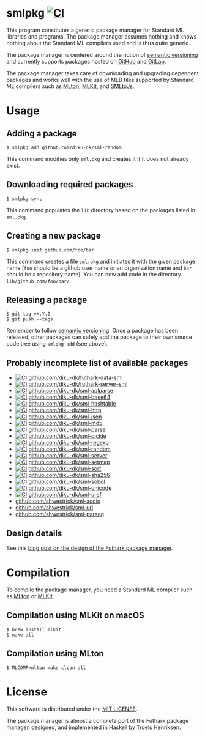 # smlpkg [![CI](https://github.com/diku-dk/smlpkg/workflows/CI/badge.svg)](https://github.com/diku-dk/smlpkg/actions)

This program constitutes a generic package manager for Standard ML
libraries and programs. The package manager assumes nothing and knows
nothing about the Standard ML compilers used and is thus quite
generic.

The package manager is centered around the notion of [semantic versioning](https://semver.org/) and currently supports packages
hosted on [GitHub](https://github.com/) and
[GitLab](https://about.gitlab.com/).

The package manager takes care of downloading and upgrading dependent
packages and works well with the use of MLB files supported by
Standard ML compilers such as [MLton](http://mlton.org/),
[MLKit](http://elsman.com/mlkit/), and
[SMLtoJs](http://www.smlserver.org/smltojs/).

# Usage

## Adding a package

```
$ smlpkg add github.com/diku-dk/sml-random
```

This command modifies only `sml.pkg` and creates it if it does not already exist.

## Downloading required packages

```
$ smlpkg sync
```

This command populates the `lib` directory based on the packages listed in `sml.pkg`.

## Creating a new package

```
$ smlpkg init github.com/foo/bar
```

This command creates a file `sml.pkg` and initiates it with the given
package name (`foo` should be a github user name or an organisation
name and `bar` should be a repository name). You can now add code in the
directory `lib/github.com/foo/bar/`.

## Releasing a package

```
$ git tag vX.Y.Z
$ git push --tags
```

Remember to follow [semantic versioning](https://semver.org). Once a
package has been released, other packages can safely add the package
to their own source code tree using `smlpkg add` (see above).

## Probably incomplete list of available packages

* [![CI](https://github.com/diku-dk/futhark-data-sml/workflows/CI/badge.svg)](https://github.com/diku-dk/futhark-data-sml/actions) [github.com/diku-dk/futhark-data-sml](https://github.com/diku-dk/futhark-data-sml)
* [![CI](https://github.com/diku-dk/futhark-server-sml/workflows/CI/badge.svg)](https://github.com/diku-dk/futhark-server-sml/actions) [github.com/diku-dk/futhark-server-sml](https://github.com/diku-dk/futhark-server-sml)
* [![CI](https://github.com/diku-dk/sml-aplparse/workflows/CI/badge.svg)](https://github.com/diku-dk/sml-aplparse/actions)
  [github.com/diku-dk/sml-aplparse](https://github.com/diku-dk/sml-aplparse)
* [![CI](https://github.com/diku-dk/sml-base64/workflows/CI/badge.svg)](https://github.com/diku-dk/sml-base64/actions)
  [github.com/diku-dk/sml-base64](https://github.com/diku-dk/sml-base64)
* [![CI](https://github.com/diku-dk/sml-hashtable/workflows/CI/badge.svg)](https://github.com/diku-dk/sml-hashtable/actions)
  [github.com/diku-dk/sml-hashtable](https://github.com/diku-dk/sml-hashtable)
* [![CI](https://github.com/diku-dk/sml-http/workflows/CI/badge.svg)](https://github.com/diku-dk/sml-http/actions)
  [github.com/diku-dk/sml-http](https://github.com/diku-dk/sml-http)
* [![CI](https://github.com/diku-dk/sml-json/workflows/CI/badge.svg)](https://github.com/diku-dk/sml-json/actions)
  [github.com/diku-dk/sml-json](https://github.com/diku-dk/sml-json)
* [![CI](https://github.com/diku-dk/sml-md5/workflows/CI/badge.svg)](https://github.com/diku-dk/sml-md5/actions)
  [github.com/diku-dk/sml-md5](https://github.com/diku-dk/sml-md5)
* [![CI](https://github.com/diku-dk/sml-parse/workflows/CI/badge.svg)](https://github.com/diku-dk/sml-parse/actions)
  [github.com/diku-dk/sml-parse](https://github.com/diku-dk/sml-parse)
* [![CI](https://github.com/diku-dk/sml-pickle/workflows/CI/badge.svg)](https://github.com/diku-dk/sml-pickle/actions)
  [github.com/diku-dk/sml-pickle](https://github.com/diku-dk/sml-pickle)
* [![CI](https://github.com/diku-dk/sml-regexp/workflows/CI/badge.svg)](https://github.com/diku-dk/sml-regexp/actions)
  [github.com/diku-dk/sml-regexp](https://github.com/diku-dk/sml-regexp)
* [![CI](https://github.com/diku-dk/sml-random/workflows/CI/badge.svg)](https://github.com/diku-dk/sml-random/actions)
  [github.com/diku-dk/sml-random](https://github.com/diku-dk/sml-random)
* [![CI](https://github.com/diku-dk/sml-server/workflows/CI/badge.svg)](https://github.com/diku-dk/sml-server/actions)
  [github.com/diku-dk/sml-server](https://github.com/diku-dk/sml-server)
* [![CI](https://github.com/diku-dk/sml-setmap/workflows/CI/badge.svg)](https://github.com/diku-dk/sml-setmap/actions)
  [github.com/diku-dk/sml-setmap](https://github.com/diku-dk/sml-setmap)
* [![CI](https://github.com/diku-dk/sml-sort/workflows/CI/badge.svg)](https://github.com/diku-dk/sml-sort/actions)
  [github.com/diku-dk/sml-sort](https://github.com/diku-dk/sml-sort)
* [![CI](https://github.com/diku-dk/sml-sha256/workflows/CI/badge.svg)](https://github.com/diku-dk/sml-sha256/actions)
  [github.com/diku-dk/sml-sha256](https://github.com/diku-dk/sml-sha256)
* [![CI](https://github.com/diku-dk/sml-sobol/workflows/CI/badge.svg)](https://github.com/diku-dk/sml-sobol/actions)
  [github.com/diku-dk/sml-sobol](https://github.com/diku-dk/sml-sobol)
* [![CI](https://github.com/diku-dk/sml-unicode/workflows/CI/badge.svg)](https://github.com/diku-dk/sml-unicode/actions)
  [github.com/diku-dk/sml-unicode](https://github.com/diku-dk/sml-unicode)
* [![CI](https://github.com/diku-dk/sml-uref/workflows/CI/badge.svg)](https://github.com/diku-dk/sml-uref/actions)
  [github.com/diku-dk/sml-uref](https://github.com/diku-dk/sml-uref)
* [github.com/shwestrick/sml-audio](https://github.com/shwestrick/sml-audio)
* [github.com/shwestrick/sml-uri](https://github.com/shwestrick/sml-uri)
* [github.com/shwestrick/sml-parseq](https://github.com/shwestrick/sml-parseq)


## Design details

See this [blog post on the design of the Futhark package
manager](https://futhark-lang.org/blog/2018-08-03-the-present-futhark-package-manager.html).

# Compilation

To compile the package manager, you need a Standard ML compiler such
as [MLton](http://mlton.org/) or [MLKit](http://elsman.com/mlkit/).

## Compilation using MLKit on macOS

```
$ brew install mlkit
$ make all
```

## Compilation using MLton

```
$ MLCOMP=mlton make clean all
```

# License

This software is distributed under the [MIT LICENSE](LICENSE).

The package manager is almost a complete port of the Futhark
package manager, designed, and implemented in Haskell by Troels
Henriksen.
